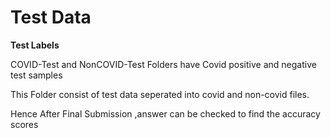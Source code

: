 # Test Data

**Test Labels**

COVID-Test and NonCOVID-Test Folders have Covid positive and negative test samples

This Folder consist of test data seperated into covid and non-covid files.

Hence After Final Submission ,answer can be checked to find the accuracy scores
